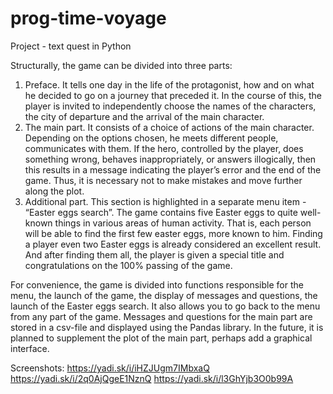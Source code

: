 # prog-time-voyage
Project - text quest in Python

Structurally, the game can be divided into three parts:

1. Preface. It tells one day in the life of the protagonist, how and on what he decided to go on a journey that preceded it. In the course of this, the player is invited to independently choose the names of the characters, the city of departure and the arrival of the main character.
2. The main part. It consists of a choice of actions of the main character. Depending on the options chosen, he meets different people, communicates with them. If the hero, controlled by the player, does something wrong, behaves inappropriately, or answers illogically, then this results in a message indicating the player’s error and the end of the game. Thus, it is necessary not to make mistakes and move further along the plot.
3. Additional part. This section is highlighted in a separate menu item - “Easter eggs search”. The game contains five Easter eggs to quite well-known things in various areas of human activity. That is, each person will be able to find the first few easter eggs, more known to him. Finding a player even two Easter eggs is already considered an excellent result. And after finding them all, the player is given a special title and congratulations on the 100% passing of the game.

For convenience, the game is divided into functions responsible for the menu, the launch of the game, the display of messages and questions, the launch of the Easter eggs search. It also allows you to go back to the menu from any part of the game. Messages and questions for the main part are stored in a csv-file and displayed using the Pandas library. In the future, it is planned to supplement the plot of the main part, perhaps add a graphical interface.

Screenshots:
https://yadi.sk/i/iHZJUgm7IMbxaQ
https://yadi.sk/i/2q0AjQgeE1NznQ
https://yadi.sk/i/l3GhYjb3O0b99A
